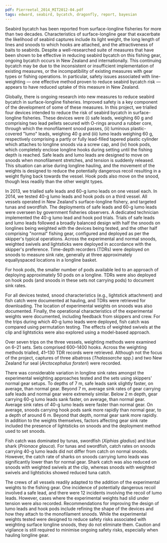 ```yaml
---
pdf: Pierreetal_2014_MIT2012-04.pdf
tags: edward, seabird, bycatch, dragonfly, report, bayesian
---
```

Seabird bycatch has been reported from surface-longline fisheries for more
than two decades. Characteristics of surface-longline gear that exacerbate
the likelihood of seabird captures include its light weight, the long length
of lines and snoods to which hooks are attached, and the attractiveness
of baits to seabirds. Despite a well-researched suite of measures that
have been shown to be effective in reducing seabird bycatch on this
fishing gear, ongoing bycatch occurs in New Zealand and internationally.
This continuing bycatch may be due to the inconsistent or insufficient
implementation of existing measures, or the incompatibility of existing
measures with gear types or fishing operations. In particular, safety issues
associated with line-weighting — one effective method proven to reduce
seabird bycatch risk — appears to have reduced uptake of this measure in
New Zealand.

Globally, there is ongoing research into new measures to reduce seabird bycatch in surface-longline fisheries. Improved safety is a key component of
the development of some of these measures. In this project, we trialled four
devices intended to reduce the risk of seabird bycatch in surface-longline
fisheries. These devices were (i) safe leads, weighing 60 g and comprising
two lead pellets secured with O-rings around a rubber core, through which
the monofilament snood passes, (ii) luminous plastic-covered "lumo" leads,
weighing 40 g and (iii) lumo leads weighing 60 g, respectively comprising a
partly or fully lead-filled tapered plastic cylinder which attaches to longline
snoods via a screw cap, and (iv) hook pods, which completely enclose
longline hooks during setting until the fishing depth is reached. Safe
leads and lumo leads are designed to move on snoods when monofilament
stretches, and tension is suddenly released. This situation can arise during
longline hauling, and the movement of the weights is designed to reduce
the potentially dangerous recoil resulting in a weight flying back towards
the vessel. Hook pods also move on the snood, though less readily than the
other weight types.

In 2013, we trialled safe leads and 60-g lumo leads on one vessel each.
In 2014, we tested 40-g lumo leads and hook pods on a third vessel. All
vessels operated in New Zealand's surface-longline fishery, and targeted
tunas and swordfish. The deployments of safe leads and 60-g lumo leads
were overseen by government fisheries observers. A dedicated technician
implemented the 40-g lumo lead and hook pod trials. Trials of safe leads
and lumo leads followed a broadly balanced design with half the snoods
on longlines being weighted with the devices being tested, and the other
half comprising "normal" fishing gear, configured and deployed as per
the skipper's typical operations. Across the experimental and normal
snoods, weighted swivels and lightsticks were deployed in accordance with
the skipper's preference. Time-depth recorders (TDRs) were deployed on
snoods to measure sink rate, generally at three approximately equallyspaced
locations in a longline basket.

For hook pods, the smaller number of pods available led to an approach of
deploying approximately 50 pods on a longline. TDRs were also deployed on hook pods (and snoods in these sets not carrying pods) to document sink rates.

For all devices tested, snood characteristics (e.g., lightstick attachment)
and fish catch were documented at hauling, and TDRs were retrieved for
downloading. The location of experimental weights on snoods was also
documented. Finally, the operational characteristics of the experimental
weights were documented, including feedback from skippers and crew.
For the trips during which 40-g lumo leads were deployed, fish catch was
compared using permutation testing. The effects of weighted swivels at the
clip and lightsticks were also explored using a model-based approach.

Over seven trips on the three vessels, weighting methods were examined on
6–21 sets. Sets comprised 600–1400 hooks. Across the weighting methods
trialled, 41–130 TDR records were retrieved. Although not the focus of the
project, captures of three albatross (*Thalassarche* spp.) and two New Zealand
fur seal (*Arctocephalus forsteri*) were recorded.

There was considerable variation in longline sink rates amongst the
experimental weighting approaches tested and the sets using skippers'
normal gear setups. To depths of 7 m, safe leads sank slightly faster, on
average, than normal gear. Beyond 7 m, average sink rates of gear carrying
safe leads and normal gear were extremely similar. Below 2 m depth, gear
carrying 60-g lumo leads sank faster, on average, than normal gear. Average
sink rates of 40-g lumo leads were faster than normal gear. On average,
snoods carrying hook pods sank more rapidly than normal gear, to a depth
of around 6 m. Beyond that depth, normal gear sank more rapidly. In
addition to the weights themselves, factors affecting gear sink rate included
the presence of lightsticks on snoods and the deployment method used to
set snoods.

Fish catch was dominated by tunas, swordfish (*Xiphias gladius*) and blue
shark (*Prionace glauca*). For tunas and swordfish, catch rates on snoods
carrying 40-g lumo leads did not differ from catch on normal snoods.
However, the catch rate of sharks on snoods carrying lumo leads was
significantly lower than for normal gear. Shark catch was also reduced on
snoods with weighted swivels at the clip, whereas snoods with weighted
swivels and lightsticks showed reduced tuna catch.

The crews of all vessels readily adapted to the addition of the experimental
weights to the fishing gear. One incidence of potentially dangerous recoil
involved a safe lead, and there were 12 incidents involving the recoil of
lumo leads. However, cases where the experimental weights had slid under
tension were also recorded. Recommendations for improving the design of
lumo leads and hook pods include refining the shape of the devices and how
they attach to the monofilament snoods. While the experimental weights
tested were designed to reduce safety risks associated with weighting
surface longline snoods, they do not eliminate them. Caution and vigilance
is still required to minimise ongoing safety risks, especially when hauling
longline gear.
